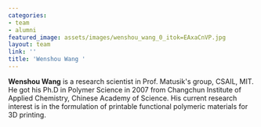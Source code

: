 ```yaml
---
categories:
- team
- alumni
featured_image: assets/images/wenshou_wang_0_itok=EAxaCnVP.jpg
layout: team
link: ''
title: 'Wenshou Wang '
---
```


**Wenshou Wang** is a research scientist in Prof. Matusik's group, CSAIL, MIT. He got his Ph.D in Polymer Science in 2007 from Changchun Institute of Applied Chemistry, Chinese Academy of Science. His current research interest is in the formulation of printable functional polymeric materials for 3D printing.